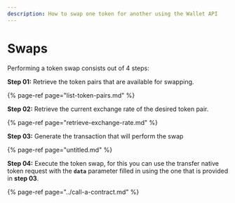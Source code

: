 ```yaml
---
description: How to swap one token for another using the Wallet API
---
```


# Swaps

Performing a token swap consists out of 4 steps:

**Step 01:** Retrieve the token pairs that are available for swapping.

{% page-ref page="list-token-pairs.md" %}

**Step 02:** Retrieve the current exchange rate of the desired token pair.

{% page-ref page="retrieve-exchange-rate.md" %}

**Step 03:** Generate the transaction that will perform the swap

{% page-ref page="untitled.md" %}

**Step 04:** Execute the token swap, for this you can use the transfer native token request with the **`data`** parameter filled in using the one that is provided in **step 03**.

{% page-ref page="../call-a-contract.md" %}

  


